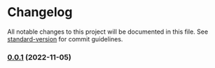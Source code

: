 # Changelog

All notable changes to this project will be documented in this file. See [standard-version](https://github.com/conventional-changelog/standard-version) for commit guidelines.

### [0.0.1](https://github.com/Heptagram-Project/phish-scanner/compare/v0.0.3...v0.0.1) (2022-11-05)
